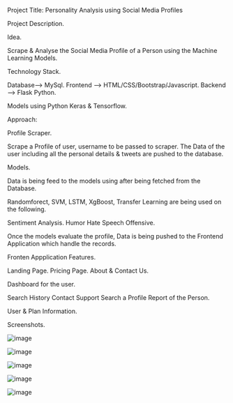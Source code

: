 Project Title: Personality Analysis using Social Media Profiles

Project Description.

Idea.

Scrape & Analyse the Social Media Profile of a Person using the Machine Learning Models.

Technology Stack.

Database--> MySql.
Frontend --> HTML/CSS/Bootstrap/Javascript.
Backend --> Flask Python.

Models using Python Keras & Tensorflow.

Approach:

Profile Scraper.

Scrape a Profile of user, username to be passed to scraper.
The Data of the user including all the personal details & tweets are pushed to the database.

Models.

Data is being feed to the models using after being fetched from the Database.

Randomforect, SVM, LSTM, XgBoost, Transfer Learning are being used on the following.

Sentiment Analysis.
Humor
Hate Speech
Offensive.

Once the models evaluate the profile, Data is being pushed to the Frontend Application which handle the records.


Fronten Appplication Features.


Landing Page.
Pricing Page.
About & Contact Us.


Dashboard for the user.

Search History
Contact Support
Search a Profile
Report of the Person.

User & Plan Information.

Screenshots.

![image](https://user-images.githubusercontent.com/47195175/147184755-b65a08bb-7035-4687-8af6-00cb1d7e94c5.png)

![image](https://user-images.githubusercontent.com/47195175/147184777-e1eaa609-3242-4d32-ada8-0668c5b4fa88.png)

![image](https://user-images.githubusercontent.com/47195175/147184808-69fb16f5-a094-40aa-a367-d5a554438a21.png)


![image](https://user-images.githubusercontent.com/47195175/147184841-cdebee08-1490-4b19-a7dc-37272c0a6640.png)


![image](https://user-images.githubusercontent.com/47195175/147184867-3674760c-217c-4435-ac85-3e19cb618773.png)
